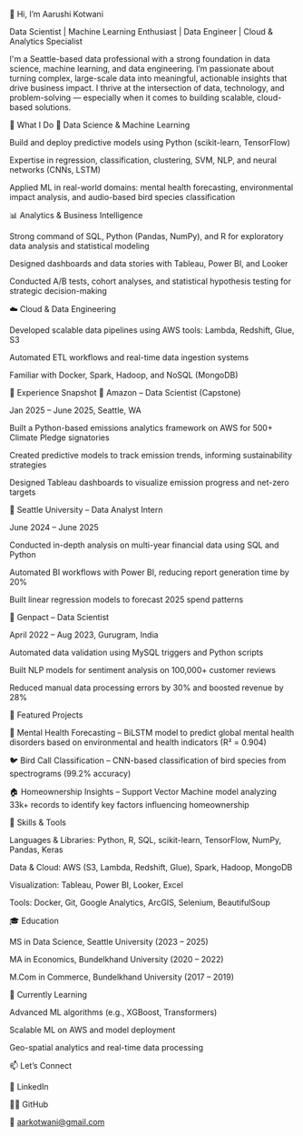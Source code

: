 👋 Hi, I’m Aarushi Kotwani

Data Scientist | Machine Learning Enthusiast | Data Engineer | Cloud & Analytics Specialist

I'm a Seattle-based data professional with a strong foundation in data science, machine learning, and data engineering. I’m passionate about turning complex, large-scale data into meaningful, actionable insights that drive business impact. I thrive at the intersection of data, technology, and problem-solving — especially when it comes to building scalable, cloud-based solutions.

🔧 What I Do
🔬 Data Science & Machine Learning

Build and deploy predictive models using Python (scikit-learn, TensorFlow)

Expertise in regression, classification, clustering, SVM, NLP, and neural networks (CNNs, LSTM)

Applied ML in real-world domains: mental health forecasting, environmental impact analysis, and audio-based bird species classification

📊 Analytics & Business Intelligence

Strong command of SQL, Python (Pandas, NumPy), and R for exploratory data analysis and statistical modeling

Designed dashboards and data stories with Tableau, Power BI, and Looker

Conducted A/B tests, cohort analyses, and statistical hypothesis testing for strategic decision-making

☁️ Cloud & Data Engineering

Developed scalable data pipelines using AWS tools: Lambda, Redshift, Glue, S3

Automated ETL workflows and real-time data ingestion systems

Familiar with Docker, Spark, Hadoop, and NoSQL (MongoDB)

💼 Experience Snapshot
🔹 Amazon – Data Scientist (Capstone)

Jan 2025 – June 2025, Seattle, WA

Built a Python-based emissions analytics framework on AWS for 500+ Climate Pledge signatories

Created predictive models to track emission trends, informing sustainability strategies

Designed Tableau dashboards to visualize emission progress and net-zero targets

🔹 Seattle University – Data Analyst Intern

June 2024 – June 2025

Conducted in-depth analysis on multi-year financial data using SQL and Python

Automated BI workflows with Power BI, reducing report generation time by 20%

Built linear regression models to forecast 2025 spend patterns

🔹 Genpact – Data Scientist

April 2022 – Aug 2023, Gurugram, India

Automated data validation using MySQL triggers and Python scripts

Built NLP models for sentiment analysis on 100,000+ customer reviews

Reduced manual data processing errors by 30% and boosted revenue by 28%

📁 Featured Projects

🧠 Mental Health Forecasting – BiLSTM model to predict global mental health disorders based on environmental and health indicators (R² = 0.904)

🐦 Bird Call Classification – CNN-based classification of bird species from spectrograms (99.2% accuracy)

🏠 Homeownership Insights – Support Vector Machine model analyzing 33k+ records to identify key factors influencing homeownership

🧰 Skills & Tools

Languages & Libraries: Python, R, SQL, scikit-learn, TensorFlow, NumPy, Pandas, Keras

Data & Cloud: AWS (S3, Lambda, Redshift, Glue), Spark, Hadoop, MongoDB

Visualization: Tableau, Power BI, Looker, Excel

Tools: Docker, Git, Google Analytics, ArcGIS, Selenium, BeautifulSoup

🎓 Education

MS in Data Science, Seattle University (2023 – 2025)

MA in Economics, Bundelkhand University (2020 – 2022)

M.Com in Commerce, Bundelkhand University (2017 – 2019)

🌱 Currently Learning

Advanced ML algorithms (e.g., XGBoost, Transformers)

Scalable ML on AWS and model deployment

Geo-spatial analytics and real-time data processing

📫 Let’s Connect

🔗 LinkedIn

🧑‍💻 GitHub

📧 aarkotwani@gmail.com
